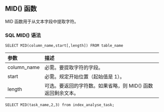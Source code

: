 ## MID() 函数

MID 函数用于从文本字段中提取字符。

### SQL MID() 语法

```
SELECT MID(column_name,start[,length]) FROM table_name
```

| 参数        | 描述                                                        |
| :---------- | :---------------------------------------------------------- |
| column_name | 必需。要提取字符的字段。                                    |
| start       | 必需。规定开始位置（起始值是 1）。                          |
| length      | 可选。要返回的字符数。如果省略，则 MID() 函数返回剩余文本。 |

```
SELECT MID(task_name,2,3) from index_analyse_task;
```


